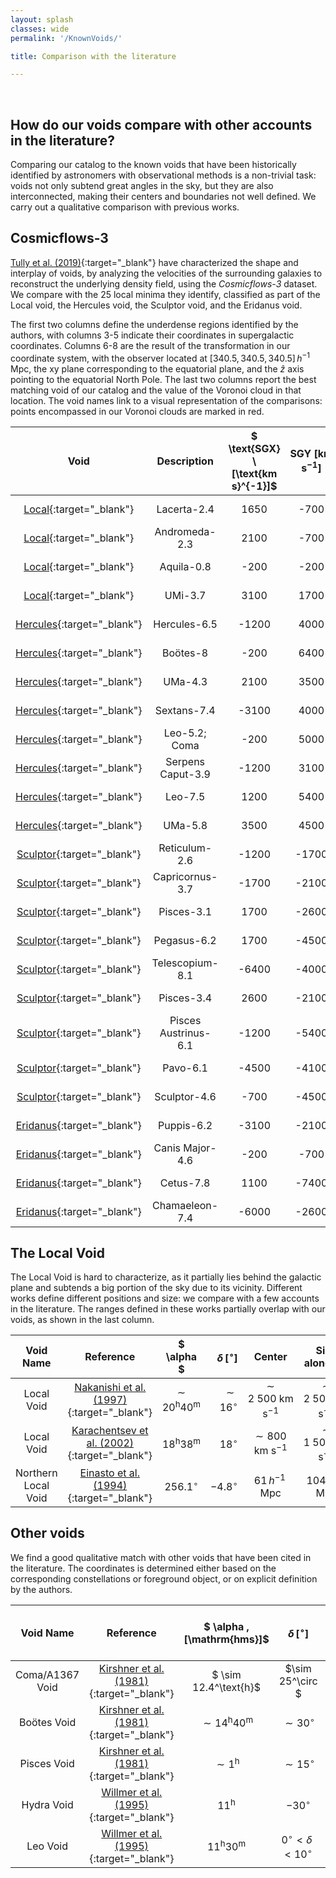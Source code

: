 ```yaml
---
layout: splash
classes: wide
permalink: '/KnownVoids/'

title: Comparison with the literature

---
```


<br>

## How do our voids compare with other accounts in the literature?

Comparing our catalog to the known voids that have been historically identified by astronomers with observational methods is a non-trivial task: voids not only subtend great angles in the sky, but they are also interconnected, making their centers and boundaries not well defined.
We carry out a qualitative comparison with previous works.



## Cosmicflows-3

[Tully et al. (2019)](https://iopscience.iop.org/article/10.3847/1538-4357/ab2597){:target="_blank"} have characterized the shape and interplay of voids, by analyzing the velocities of the surrounding galaxies to reconstruct the underlying density field, using the <i>Cosmicflows-3</i> dataset.
We compare with the 25 local minima they identify, classified as part of the Local void, the Hercules void, the Sculptor void, and the Eridanus void. 

The first two columns define the underdense regions identified by the authors, with columns 3-5 indicate their coordinates in supergalactic coordinates. Columns 6-8 are the result of the transformation in our coordinate system, with the observer located at $[340.5, 340.5, 340.5] \, h^{−1} \, \text{Mpc}$, the xy plane corresponding to the equatorial plane, and the $\hat{z}$ axis pointing to the equatorial North Pole. The last two columns report the best matching void of our catalog and the value of the Voronoi cloud in that location.
The void names link to a visual representation of the comparisons: points encompassed in our Voronoi clouds are marked in red.


| $\text{Void}$ | $\text{Description}$ | $ \text{SGX} \ [\text{km s}^{-1}]$ | $\text{SGY} \ [\text{km s}^{-1}]$ | $\text{SGZ} \ [\text{km s}^{-1}]$ | $x \ [h^{-1} \, \text{Mpc}]$ | $y \ [h^{-1} \, \text{Mpc}]$ | $z \ [h^{-1} \, \text{Mpc}]$ | $\text{Match}$ | $\text{Voronoi overlap}$ |
|:-:|:-:|:-:|:-:|:-:|:-:|:-:|:-:|:-:|:-:|
[Local](../LiteratureVoids/LocalVoidTully+2019.html){:target="_blank"} | Lacerta-2.4 | 1650 | -700 | 1650 | 356.8 | 331.4 | 356.2 | None | 0.335 < 0.37
[Local](../LiteratureVoids/LocalVoidTully+2019.html){:target="_blank"} | Andromeda-2.3 | 2100 | -700 | -300 | 354.0 | 351.1 | 354.8 | #75 | 0.532 > 0.37
[Local](../LiteratureVoids/LocalVoidTully+2019.html){:target="_blank"} | Aquila-0.8 | -200 | -200 | 700 | 343.1 | 333.5 | 339.8 | #10 | 0.581 > 0.37
[Local](../LiteratureVoids/LocalVoidTully+2019.html){:target="_blank"} | UMi-3.7 | 3100 | 1700 | 1200 | 339.6 | 338.2 | 377.8 | None | 0.087 < 0.37
[Hercules](../LiteratureVoids/HerculesVoidTully+2019.html){:target="_blank"} | Hercules-6.5 | -1200 | 4000 | 5000 | 311.5 | 285.8 | 360.8 | None | 0.041 < 0.37
[Hercules](../LiteratureVoids/HerculesVoidTully+2019.html){:target="_blank"} | Boötes-8 | -200 | 6400 | 5000 | 293.7 | 286.9 | 379.8 | None | 0.032 < 0.37
[Hercules](../LiteratureVoids/HerculesVoidTully+2019.html){:target="_blank"} | UMa-4.3 | 2100 | 3500 | -1200 | 314.2 | 355.5 | 370.4 | #96 | 0.756 > 0.37
[Hercules](../LiteratureVoids/HerculesVoidTully+2019.html){:target="_blank"} | Sextans-7.4 | -3100 | 4000 | -5400 | 280.6 | 376.6 | 316.3 | #57 | 0.431 > 0.37
[Hercules](../LiteratureVoids/HerculesVoidTully+2019.html){:target="_blank"} | Leo-5.2; Coma | -200 | 5000 | -1700 | 290.9 | 350.9 | 355.6 | #28 | 0.581 > 0.37
[Hercules](../LiteratureVoids/HerculesVoidTully+2019.html){:target="_blank"} | Serpens Caput-3.9 | -1200 | 3100 | 2100 | 313.0 | 313.8 | 349.1 | #62 | 0.529 > 0.37
[Hercules](../LiteratureVoids/HerculesVoidTully+2019.html){:target="_blank"} | Leo-7.5 | 1200 | 5400 | -5000 | 285.0 | 386.2 | 360.5 | None | 0.076 < 0.37
[Hercules](../LiteratureVoids/HerculesVoidTully+2019.html){:target="_blank"} | UMa-5.8 | 3500 | 4500 | 700 | 314.8 | 341.6 | 391.9 | None | 0.161 < 0.37
[Sculptor](../LiteratureVoids/SculptorVoidTully+2019.html){:target="_blank"} | Reticulum-2.6 | -1200 | -1700 | -1700 | 347.4 | 353.9 | 318.3 | #38 | 0.966 > 0.37
[Sculptor](../LiteratureVoids/SculptorVoidTully+2019.html){:target="_blank"} | Capricornus-3.7 | -1700 | -2100 | 2600 | 358.9 | 312.4 | 323.9 | #10 | 0.876 > 0.37
[Sculptor](../LiteratureVoids/SculptorVoidTully+2019.html){:target="_blank"} | Pisces-3.1 | 1700 | -2600 | 200 | 370.7 | 346.9 | 344.5 | #75 | 0.464 > 0.37
[Sculptor](../LiteratureVoids/SculptorVoidTully+2019.html){:target="_blank"} | Pegasus-6.2 | 1700 | -4500 | 4000 | 396.5 | 313.2 | 346.7 | None | 0.083 < 0.37
[Sculptor](../LiteratureVoids/SculptorVoidTully+2019.html){:target="_blank"} | Telescopium-8.1 | -6400 | -4000 | 3000 | 359.3 | 294.4 | 276.3 | #32 | 0.666 > 0.37
[Sculptor](../LiteratureVoids/SculptorVoidTully+2019.html){:target="_blank"} | Pisces-3.4 | 2600 | -2100 | 300 | 369.8 | 348.6 | 354.7 | #75 | 0.808 > 0.37
[Sculptor](../LiteratureVoids/SculptorVoidTully+2019.html){:target="_blank"} | Pisces Austrinus-6.1 | -1200 | -5400 | 2600 | 390.5 | 317.3 | 314.0 | #18 | 0.43 > 0.37
[Sculptor](../LiteratureVoids/SculptorVoidTully+2019.html){:target="_blank"} | Pavo-6.1 | -4500 | -4100 | 700 | 362.1 | 322.5 | 286.0 | #32 | 0.53 > 0.37
[Sculptor](../LiteratureVoids/SculptorVoidTully+2019.html){:target="_blank"} | Sculptor-4.6 | -700 | -4500 | 700 | 379.9 | 335.9 | 317.1 | #18 | 0.812 > 0.37
[Eridanus](../LiteratureVoids/EridanusVoidTully+2019.html){:target="_blank"} | Puppis-6.2 | -3100 | -2100 | -5000 | 336.3 | 378.7 | 291.2 | #42 | 0.796 > 0.37
[Eridanus](../LiteratureVoids/EridanusVoidTully+2019.html){:target="_blank"} | Canis Major-4.6 | -200 | -700 | -4500 | 335.7 | 382.6 | 323.6 | #8 | 0.687 > 0.37
[Eridanus](../LiteratureVoids/EridanusVoidTully+2019.html){:target="_blank"} | Cetus-7.8 | 1100 | -7400 | -2200 | 406.1 | 371.9 | 312.3 | None | 0.021 < 0.37
[Eridanus](../LiteratureVoids/EridanusVoidTully+2019.html){:target="_blank"} | Chamaeleon-7.4 | -6000 | -2600 | -3600 | 333.1 | 356.2 | 267.9 | #73 | 0.922 > 0.37






## The Local Void

The Local Void is hard to characterize, as it partially lies behind the galactic plane and subtends a big portion of the sky due to its vicinity. Different works define different positions and size: we compare with a few accounts in the literature. The ranges defined in these works partially overlap with our voids, as shown in the last column.



| $\text{Void Name}$ | $\text{Reference}$| $ \alpha $ |  $\delta \, [^\circ]$ |  $\text{Center}$ | $\text{Size along los}$ | $\text{Void Match}$ |$\text{3D shape}$ |
|:-:|:-:|:-:|-:|:-:|:-:|:-:|:-:|
| Local Void | [Nakanishi et al. (1997)](https://iopscience.iop.org/article/10.1086/313039){:target="_blank"} | $\sim 20^\text{h}40^\text{m}$ | $\sim 16^\circ$ | $\sim 2 \ 500 \ \text{km s}^{-1}$ | $\sim 2 \ 500 \ \text{km s}^{-1}$ | Void #10 |[3D shape](../LiteratureVoids/LocalVoidNakanishi+1997.html){:target="_blank"} |
| Local Void | [Karachentsev et al. (2002)](https://www.aanda.org/articles/aa/abs/2002/27/aa2235/aa2235.html){:target="_blank"} | $18^\text{h}38^\text{m}$ |$18^\circ$ | $\sim 800 \ \text{ km s}^{-1}$ | $\sim 1 \ 500 \ \text{km s}^{-1}$ | Void #10 | [3D shape](../LiteratureVoids/LocalVoidKarachentsev+2002.html){:target="_blank"}|
| Northern Local Void | [Einasto et al. (1994)](https://adsabs.harvard.edu/full/1994MNRAS.269..301E){:target="_blank"} | $256.1^\circ$ | $-4.8^\circ$ | $61\,h^{-1} \, \text{Mpc}$ | $104\,h^{-1} \, \text{Mpc}$ | Voids #10,83 | [3D shape](../LiteratureVoids/NorthernLocalVoidEinasto+1994.html){:target="_blank"} |






## Other voids

We find a good qualitative match with other voids that have been cited in the literature. The coordinates is determined either based on the corresponding constellations or foreground object, or on explicit definition by the authors.


| $\text{Void Name}$ | $\text{Reference}$| $ \alpha \, [\mathrm{hms}]$ |  $\delta \, [^\circ]$ |  $ z \, \text{range} \, [\text{km s}^{-1}]$ | $\text{Void Match}$ |$\text{3D shape}$ |
|:-:|:-:|:-:|:-:|:-:|:-:|:-:|
| Coma/A1367 Void | [Kirshner et al. (1981)](https://ui.adsabs.harvard.edu/abs/1981ApJ...248L..57K/abstract){:target="_blank"}| $ \sim 12.4^\text{h}$ | $\sim 25^\circ $ | $5 \ 000 - 6 \ 200$ | Void #45 | [3D shape](../LiteratureVoids/ComaVoidKirshner+1981.html){:target="_blank"} |
| Boötes Void | [Kirshner et al. (1981)](https://ui.adsabs.harvard.edu/abs/1981ApJ...248L..57K/abstract){:target="_blank"}| $\sim 14^\text{h}40^\text{m}$ | $\sim 30^\circ$ | $12 \ 000 - 18 \ 000$  | Void #88 | [3D shape](../LiteratureVoids/BoötesVoidKirshner+1981.html){:target="_blank"} |
| Pisces Void | [Kirshner et al. (1981)](https://ui.adsabs.harvard.edu/abs/1981ApJ...248L..57K/abstract){:target="_blank"}| $\sim 1^\text{h}$ | $\sim 15^\circ$ | $6 \ 500 - 10 \ 000 $ | Void #15 | [3D shape](../LiteratureVoids/PiscesVoidKirshner+1981.html){:target="_blank"} |
| Hydra Void | [Willmer et al. (1995)](https://ui.adsabs.harvard.edu/abs/1995AJ....109...61W/abstract){:target="_blank"} | $11^\text{h}$ | $-30^\circ$ | $4 \ 500 - 6 \ 000 $| Void #57 | [3D shape](../LiteratureVoids/HydraVoidWillmer+1995.html){:target="_blank"} |
| Leo Void | [Willmer et al. (1995)](https://ui.adsabs.harvard.edu/abs/1995AJ....109...61W/abstract){:target="_blank"} | $11^\text{h}30^\text{m}$ | $0^\circ < \delta < 10^\circ$  | $2 \ 500 - 5 \ 500$ | Void #28 | [3D shape](../LiteratureVoids/LeoVoidWillmer+1995.html){:target="_blank"} |

